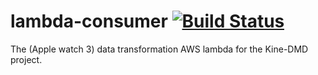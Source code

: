 # lambda-consumer [![Build Status](https://travis-ci.org/kine-dmd/lambda-consumer.svg?branch=master)](https://travis-ci.org/kine-dmd/lambda-consumer)

The (Apple watch 3) data transformation AWS lambda for the Kine-DMD project.
